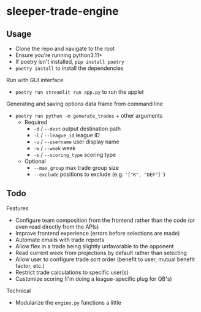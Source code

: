 # sleeper-trade-engine

## Usage

- Clone the repo and navigate to the root
- Ensure you're running python3.11+
- If poetry isn't installed, `pip install poetry`
- `poetry install` to install the dependencies

Run with GUI interface
- `poetry run streamlit run app.py` to run the applet

Generating and saving options data frame from command line
- `poetry run python -m generate_trades` + other arguments
    - Required
        - `-d` / `--dest` output destination path
        - `-l` / `--league_id` league ID
        - `-u` / `--username` user display name
        - `-w` / `--week` week
        - `-s` / `--scoring_type` scoring type
    - Optional
        - `--max_group` max trade group size
        - `--exclude` positions to exclude (e.g. `'["K", "DEF"]'`)

## Todo

Features
- Configure team composition from the frontend rather than the code (or even read directly from the APIs)
- Improve frontend experience (errors before selections are made)
- Automate emails with trade reports
- Allow flex in a trade being slightly unfavorable to the opponent
- Read current week from projections by default rather than selecting
- Allow user to configure trade sort order (benefit to user, mutual benefit factor, etc.)
- Restrict trade calculations to specific user(s)
- Customize scoring (I'm doing a league-specific plug for QB's)

Technical
- Modularize the `engine.py` functions a little